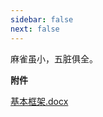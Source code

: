```yaml
---
sidebar: false
next: false
---
```

<BlogInfo/>






麻雀虽小，五脏俱全。


**​附件**

[基本框架.docx](/static/file/2022/06/29/基本框架.docx)








<ActionBox />
        
<style>#top-box {margin-top:0.5rem!important;}</style>